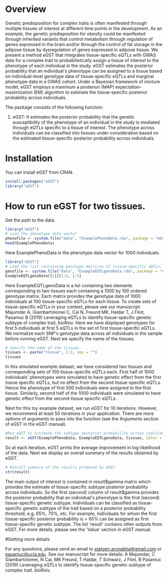 
<!-- README.md is generated from README.Rmd. Please edit that file -->
Overview
========

Genetic predisposition for complex traits is often manifested through multiple tissues of interest at different time points in the development. As an example, the genetic predisposition for obesity could be manifested through inherited variants that control metabolism through regulation of genes expressed in the brain and/or through the control of fat storage in the adipose tissue by dysregulation of genes expressed in adipose tissue. We present a method eGST that integrates tissue-specific eQTLs with GWAS data for a complex trait to probabilistically assign a tissue of interest to the phenotype of each individual in the study. eGST estimates the posterior probability that an individual's phenotype can be assigned to a tissue based on individual-level genotype data of tissue-specific eQTLs and marginal phenotype data in a GWAS cohort. Under a Bayesian framework of mixture model, eGST employs a maximum a posteriori (MAP) expectation-maximization (EM) algorithm to estimate the tissue-specific posterior probability across individuals.


The package consists of the following function:

1.  eGST: It estimates the posterior probability that the genetic susceptibility of the phenotype of an individual in the study is mediated through eQTLs specific to a tissue of interest. The phenotype across individuals can be classified into tissues under consideration based on the estimated tissue-specific posterior probability across individuals.

Installation
============

You can install eGST from CRAN.

``` r
install.packages("eGST")
library("eGST")
```

How to run eGST for two tissues.
================================

Get the path to the data.

``` r
library("eGST")
# Load the phenotype data vector
phenofile <- system.file("data", "ExamplePhenoData.rda", package = "eGST")
head(ExamplePhenoData)
```

Here ExamplePhenoData is the phenotype data vector for 1000 individuals.

``` r
library("eGST")
# Load the list containing genotype matrices of tissue-specific eQTLs. 
genofile <- system.file("data", "ExampleEQTLgenoData.rda", package = "eGST")
ExampleEQTLgenoData[[1]][1:5, 1:5]
```

Here ExampleEQTLgenoData is a list containing two elements corresponding to two tissues each containing a 1000 by 100 ordered genotype matrix. Each matrix provides the genotype data of 1000 individuals at 100 tissue-specific eQTLs for each tissue. To create sets of tissue-specific eQTLs in your context, please see our manuscript: Majumdar A, Giambartolomei C, Cai N, Freund MK, Haldar T, J Flint, Pasaniuc B (2019) Leveraging eQTLs to identify tissue-specific genetic subtype of complex trait, bioRxiv. Here we have displayed genotypes for first 5 individuals at first 5 eQTLs in the set of first tissue-specific eQTLs. We normalize each SNP's genotype data across all individuals in the sample before running eGST. 
Next we specify the name of the tissues.

``` r
# Specify the name of the tissues.
tissues <- paste("tissue", 1:2, sep = "")
tissues
```

In this simulated example dataset, we have considered two tissues
and corresponding sets of 100 tissue-specific eQTLs each.
First half of 1000 individuals' phenotypes were simulated
to have genetic effect from the first tissue
specific eQTLs, but no effect from the second
tissue-specific eQTLs. Hence the phenotype of first 500 individuals
were assigned to the first tissue. Similarly, second half of the 1000 individuals
were simulated to have genetic effect from the second-tissue
specific eQTLs.

Next for this toy example dataset, we run eGST for 10 iterations. However, we recommend at least 50 iterations in your application. There are more options of arguments to pass into the function (see the Arguments section of eGST in the eGST manual). 

``` r
#Run eGST to estimate the subtype posterior probability across individuals.
result <- eGST(ExamplePhenoData, ExampleEQTLgenoData, tissues, nIter = 10)
```

So at each iteration, eGST prints the average improvement in log-likelihood of the data. Next we display an overall summary of the results obtained by eGST.

``` r
# Overall summary of the results produced by eGST.
str(result)
```

The main output of interest is contained in result\$gamma matrix which provides the
estimate of tissue-specific subtype posterior probability across individuals.
So the first (second) column of result\$gamma provides the posterior probability that an 
individual's phenotype is the first (second) tissue-specific genetic subtype.
Individuals can be classified as tissue-specific genetic subtype of the trait
based on a posterior probability threshold, e.g. 65\%, 70\%, etc. For example,
individuals for whom the first tissue-specific posterior
probability is > 65\% can be assigned as first tissue-specific
genetic subtype. The list 'result' contains other 
outputs from eGST. For more details, please see the 'Value' section in eGST manual.

#Getting more details

For any questions, please send an email to statgen.arunabha@gmail.com or pasaniuc@ucla.edu.
See our manuscript for more details: A Majumdar, C Giambartolomei, N Cai, MK Freund, T Haldar, T Schwarz, J Flint, B Pasaniuc (2019) Leveraging eQTLs to identify tissue-specific genetic subtype of complex trait. bioRxiv.
